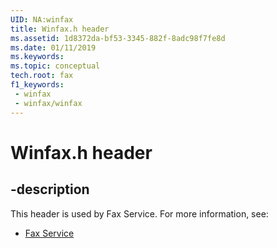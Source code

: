 ```yaml
---
UID: NA:winfax
title: Winfax.h header
ms.assetid: 1d8372da-bf53-3345-882f-8adc98f7fe8d
ms.date: 01/11/2019
ms.keywords: 
ms.topic: conceptual
tech.root: fax
f1_keywords:
 - winfax
 - winfax/winfax
---
```


# Winfax.h header


## -description

This header is used by Fax Service. For more information, see:

- [Fax Service](../_fax/index.md)


